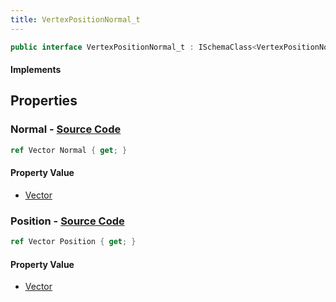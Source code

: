 ```yaml
---
title: VertexPositionNormal_t
---
```


```csharp
public interface VertexPositionNormal_t : ISchemaClass<VertexPositionNormal_t>, ISchemaField, ISchemaClass, INativeHandle
```

#### Implements

## Properties

### **Normal** - [Source Code](https://github.com/swiftly-solution/swiftlys2/blob/main/managed/src/SwiftlyS2.Generated/Schemas/Interfaces/VertexPositionNormal_t.cs#L18)

```csharp
ref Vector Normal { get; }
```

#### Property Value

- [Vector](/docs/api/shared/natives/vector)

### **Position** - [Source Code](https://github.com/swiftly-solution/swiftlys2/blob/main/managed/src/SwiftlyS2.Generated/Schemas/Interfaces/VertexPositionNormal_t.cs#L16)

```csharp
ref Vector Position { get; }
```

#### Property Value

- [Vector](/docs/api/shared/natives/vector)

